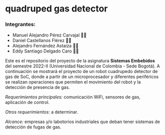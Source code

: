 #  quadruped gas detector
 ### Integrantes:
 * Manuel Alejandro Pérez Carvajal 🧑‍🔧
 * Daniel Castellanos Flérez 🧑‍💻
 * Alejandro Fernández Astaiza 🧑‍💼
 * Eddy Santiago Delgado Caro 🧑🔬

Este es el repositorio del proyecto de la asignatura **Sistemas Embebidos** del semestre 2022-II (Universidad Nacional de Colombia - Sede Bogotá). A continuación se mostrará el proyecto de un robot cuadrupedo detector de gas de SoC, donde a partir de un microprocesador y diferentes periféricos se realizan operaciones que permiten el movimiento del robot y la detección de presencia de gas.

*Requerimientos principales:* comunicación WiFi, sensores de gas, aplicación de control.

*Otros requerimientos:* a determinar.

*Alcance:* empresas y/o labotorios industriales que deban tener sistemas de detección de fugas de gas.


